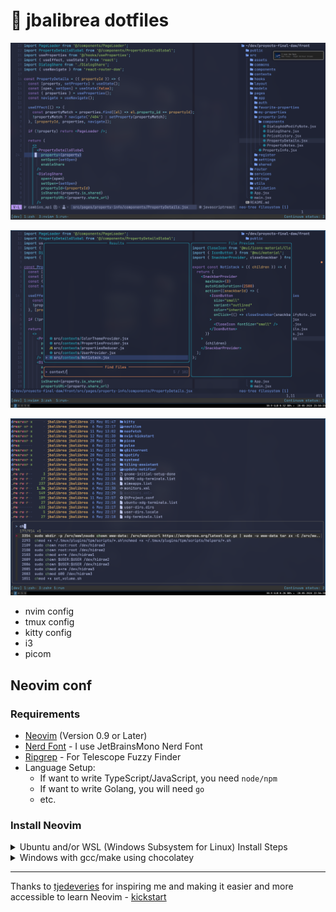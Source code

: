 # 🚀 jbalibrea dotfiles

![nvim](./images/nvim.png)

![nvim2](./images/nvimff.png)

![terminal](./images/terminal.png)

- nvim config
- tmux config
- kitty config
- i3
- picom

## Neovim conf

### Requirements

- [Neovim](https://neovim.io/) (Version 0.9 or Later)
- [Nerd Font](https://www.nerdfonts.com/) - I use JetBrainsMono Nerd Font
- [Ripgrep](https://github.com/BurntSushi/ripgrep) - For Telescope Fuzzy Finder
- Language Setup:
  - If want to write TypeScript/JavaScript, you need `node/npm`
  - If want to write Golang, you will need `go`
  - etc.

### Install Neovim

<details><summary>Ubuntu and/or WSL (Windows Subsystem for Linux) Install Steps</summary>

```
sudo add-apt-repository ppa:neovim-ppa/unstable -y
sudo apt update
sudo apt install make gcc ripgrep unzip git xclip neovim
```

</details>

<details><summary>Windows with gcc/make using chocolatey</summary>

1. install [chocolatey](https://chocolatey.org/install)
   either follow the instructions on the page or use winget,
   run in cmd as **admin**:

```
winget install --accept-source-agreements chocolatey.chocolatey
```

2. install all requirements using choco, exit previous cmd and
   open a new one so that choco path is set, and run in cmd as **admin**:

```
choco install -y neovim git ripgrep wget fd unzip gzip mingw make
```

</details>

---

Thanks to [tjedeveries](https://github.com/tjdevries/) for inspiring me and making it easier and more accessible to learn Neovim - [kickstart](https://github.com/nvim-lua/kickstart.nvim/)
